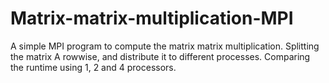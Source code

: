 # Matrix-matrix-multiplication-MPI
A simple MPI program to compute the matrix matrix multiplication. Splitting the matrix A rowwise, and distribute it to different processes. Comparing the runtime using 1, 2 and 4 processors.
